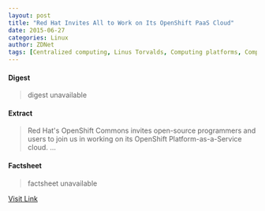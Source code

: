 ```yaml
---
layout: post
title: "​Red Hat Invites All to Work on Its OpenShift PaaS Cloud"
date: 2015-06-27
categories: Linux
author: ZDNet
tags: [Centralized computing, Linus Torvalds, Computing platforms, Computer architecture, Online services, Digital technology, IT infrastructure, Information technology, Linux, Distributed computing architecture, Public commons, Free content, Cloud computing, Open-source movement, Free software, Software, Computing, Software architecture, Open content, Computer engineering, Cloud platforms, Information technology management]
---
```



#### Digest
>digest unavailable

#### Extract
>Red Hat's OpenShift Commons invites open-source programmers and users to join us in working on its OpenShift Platform-as-a-Service cloud....

#### Factsheet
>factsheet unavailable

[Visit Link](https://www.linux.com/news/enterprise/cloud-computing/813105-red-hat-invites-all-to-work-on-its-openshift-paas-cloud/)


